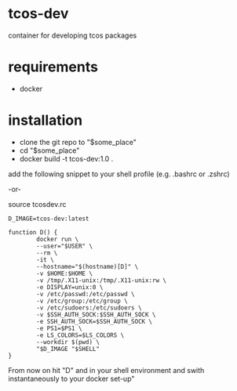 tcos-dev
========

container for developing tcos packages


requirements
============

- docker

installation
============

- clone the git repo to "$some_place"
- cd "$some_place"
- docker build -t tcos-dev:1.0 .


add the following snippet to your shell profile (e.g. .bashrc or .zshrc)

-or-

source tcosdev.rc


```
D_IMAGE=tcos-dev:latest

function D() {
        docker run \
        --user="$USER" \
        --rm \
        -it \
        --hostname="$(hostname)[D]" \
        -v $HOME:$HOME \
        -v /tmp/.X11-unix:/tmp/.X11-unix:rw \
        -e DISPLAY=unix:0 \
        -v /etc/passwd:/etc/passwd \
        -v /etc/group:/etc/group \
        -v /etc/sudoers:/etc/sudoers \
        -v $SSH_AUTH_SOCK:$SSH_AUTH_SOCK \
        -e SSH_AUTH_SOCK=$SSH_AUTH_SOCK \
        -e PS1=$PS1 \
        -e LS_COLORS=$LS_COLORS \
        --workdir $(pwd) \
        "$D_IMAGE "$SHELL"
}
```

From now on hit "D" and <Enter> in your shell environment and swith instantaneously to your docker set-up"

